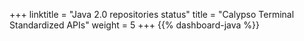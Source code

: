 +++
linktitle = "Java 2.0 repositories status"
title = "Calypso Terminal Standardized APIs"
weight = 5
+++
{{% dashboard-java %}}
